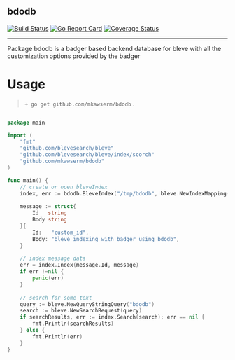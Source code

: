 bdodb 
-------------------------------------------------

[![Build Status](https://travis-ci.com/mkawserm/bdodb.svg?branch=master)](https://travis-ci.com/mkawserm/bdodb)
[![Go Report Card](https://goreportcard.com/badge/github.com/mkawserm/bdodb)](https://goreportcard.com/report/github.com/mkawserm/bdodb)
[![Coverage Status](https://coveralls.io/repos/github/mkawserm/bdodb/badge.svg?branch=master)](https://coveralls.io/github/mkawserm/bdodb?branch=master)

-------------------------------------------------

Package bdodb is a badger based backend database for bleve
with all the customization options provided by the badger

# Usage

> `➜ go get github.com/mkawserm/bdodb` .


```go

package main

import (
    "fmt"
    "github.com/blevesearch/bleve"
    "github.com/blevesearch/bleve/index/scorch"
    "github.com/mkawserm/bdodb"
)

func main() { 
    // create or open bleveIndex
    index, err := bdodb.BleveIndex("/tmp/bdodb", bleve.NewIndexMapping(), scorch.Name, nil)
    
    message := struct{
        Id   string
        Body string
    }{
        Id:   "custom_id", 
        Body: "bleve indexing with badger using bdodb",
    }
    
    // index message data 
    err = index.Index(message.Id, message)
    if err !=nil {
        panic(err)
    }
    
    // search for some text 
    query := bleve.NewQueryStringQuery("bdodb")
    search := bleve.NewSearchRequest(query)
    if searchResults, err := index.Search(search); err == nil {
        fmt.Println(searchResults)
    } else {
        fmt.Println(err)
    }
}
```